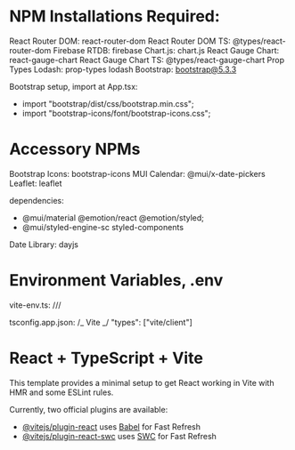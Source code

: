 # NPM Installations Required:

React Router DOM: react-router-dom
React Router DOM TS: @types/react-router-dom
Firebase RTDB: firebase
Chart.js: chart.js
React Gauge Chart: react-gauge-chart
React Gauge Chart TS: @types/react-gauge-chart
Prop Types Lodash: prop-types lodash
Bootstrap: bootstrap@5.3.3

Bootstrap setup, import at App.tsx:

- import "bootstrap/dist/css/bootstrap.min.css";
- import "bootstrap-icons/font/bootstrap-icons.css";

# Accessory NPMs

Bootstrap Icons: bootstrap-icons
MUI Calendar: @mui/x-date-pickers
Leaflet: leaflet

dependencies:

- @mui/material @emotion/react @emotion/styled;
- @mui/styled-engine-sc styled-components

Date Library: dayjs

# Environment Variables, .env

vite-env.ts:
/// <reference types="vite/client" />

tsconfig.app.json:
/_ Vite _/
"types": ["vite/client"]

# React + TypeScript + Vite

This template provides a minimal setup to get React working in Vite with HMR and some ESLint rules.

Currently, two official plugins are available:

- [@vitejs/plugin-react](https://github.com/vitejs/vite-plugin-react/blob/main/packages/plugin-react/README.md) uses [Babel](https://babeljs.io/) for Fast Refresh
- [@vitejs/plugin-react-swc](https://github.com/vitejs/vite-plugin-react-swc) uses [SWC](https://swc.rs/) for Fast Refresh
